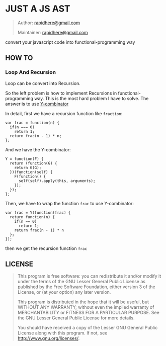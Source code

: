 JUST A JS AST
===

> Author: rapidhere@gmail.com
>
> Maintainer: rapidhere@gmail.com
>

convert your javascript code into functional-programming way


HOW TO
---

### Loop And Recursion

Loop can be convert into Recursion.

So the left problem is how to implement Recursions in functional-programming way. This is the most hard problem I have to solve. The answer is
to use [Y-combinator](https://en.wikipedia.org/wiki/Fixed-point_combinator)

In detail, first we have a recursion function like `fraction`:
```
var frac = function(n) {
  if(n === 0)
    return 1;
  return frac(n - 1) * n;
};
```

And we have the Y-combinator:
```
Y = function(F) {
  return (function(G) {
    return G(G);
  })(function(self) {
    F(function() {
      self(self).apply(this, arguments);
    });
  });
};
```

Then, we have to wrap the function `frac` to use Y-combinator:
```
var frac = Y(function(frac) {
  return function(n) {
    if(n == 0)
      return 1;
    return frac(n - 1) * n
  };
});
```

then we get the recursion function `frac`

LICENSE
---

> This program is free software: you can redistribute it and/or modify it under the terms of the GNU Lesser General Public License as published by the Free Software Foundation, either version 3 of the License, or (at your option) any later version.
>
> This program is distributed in the hope that it will be useful, but WITHOUT ANY WARRANTY; without even the implied warranty of MERCHANTABILITY or FITNESS FOR A PARTICULAR PURPOSE. See the GNU Lesser General Public License for more details.
>
> You should have received a copy of the Lesser GNU General Public License along with this program. If not, see http://www.gnu.org/licenses/.
